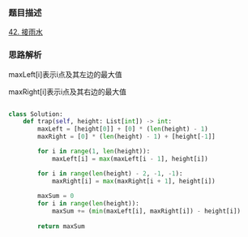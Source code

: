 ### 题目描述

[42. 接雨水](https://leetcode.cn/problems/trapping-rain-water/)

### 思路解析

maxLeft[i]表示i点及其左边的最大值

maxRight[i]表示i点及其右边的最大值

```python

class Solution:
    def trap(self, height: List[int]) -> int:
        maxLeft = [height[0]] + [0] * (len(height) - 1)
        maxRight = [0] * (len(height) - 1) + [height[-1]]

        for i in range(1, len(height)):
            maxLeft[i] = max(maxLeft[i - 1], height[i])

        for i in range(len(height) - 2, -1, -1):
            maxRight[i] = max(maxRight[i + 1], height[i])
        
        maxSum = 0
        for i in range(len(height)):
            maxSum += (min(maxLeft[i], maxRight[i]) - height[i])
            
        return maxSum
            
```
